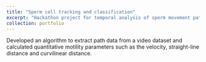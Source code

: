 ```yaml
---
title: "Sperm cell tracking and classification"
excerpt: "Hackathon project for temporal analysis of sperm movement patterns from video data. <br/><img src='/images/MD.png'>"
collection: portfolio
---
```


Developed an algorithm to extract path data from a video dataset and calculated quantitative motility parameters such as the velocity, straight-line distance and curvilinear distance.
